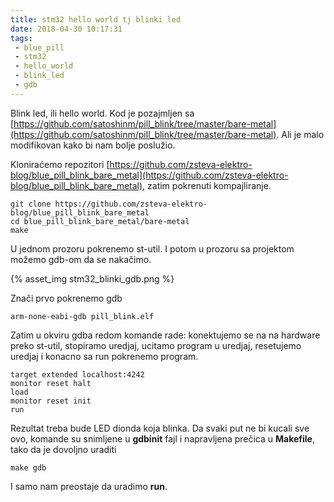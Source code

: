 ```yaml
---
title: stm32 hello world tj blinki led
date: 2018-04-30 10:17:31
tags:
 - blue_pill
 - stm32
 - hello_world
 - blink_led
 - gdb
---
```


Blink led, ili hello world. Kod je pozajmljen sa [https://github.com/satoshinm/pill_blink/tree/master/bare-metal](https://github.com/satoshinm/pill_blink/tree/master/bare-metal). Ali je malo modifikovan kako bi nam bolje poslužio.

Kloniraćemo repozitori [https://github.com/zsteva-elektro-blog/blue_pill_blink_bare_metal](https://github.com/zsteva-elektro-blog/blue_pill_blink_bare_metal), zatim pokrenuti kompajliranje.

```
git clone https://github.com/zsteva-elektro-blog/blue_pill_blink_bare_metal
cd blue_pill_blink_bare_metal/bare-metal
make
```

U jednom prozoru pokrenemo st-util. I potom u prozoru sa projektom možemo gdb-om da se nakačimo.

{% asset_img stm32_blinki_gdb.png %}

Znači prvo pokrenemo gdb

```
arm-none-eabi-gdb pill_blink.elf
```

Zatim u okviru gdba redom komande rade: konektujemo se na na hardware preko st-util, stopiramo uredjaj, ucitamo program u uredjaj, resetujemo uredjaj i konacno sa run pokrenemo program.

```
target extended localhost:4242
monitor reset halt
load
monitor reset init
run
```

Rezultat treba bude LED dionda koja blinka. Da svaki put ne bi kucali sve ovo, komande su snimljene u **gdbinit** fajl i napravljena prečica u **Makefile**, tako da je dovoljno uraditi

```
make gdb
```

I samo nam preostaje da uradimo **run**.


